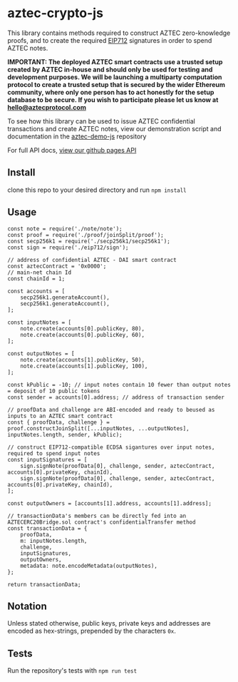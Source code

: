 # aztec-crypto-js

This library contains methods required to construct AZTEC zero-knowledge proofs, and to create the required [EIP712](https://github.com/ethereum/EIPs/blob/master/EIPS/eip-712.md) signatures in order to spend AZTEC notes.  

**IMPORTANT: The deployed AZTEC smart contracts use a trusted setup created by AZTEC in-house and should only be used for testing and development purposes. We will be launching a multiparty computation protocol to create a trusted setup that is secured by the wider Ethereum community, where only one person has to act honestly for the setup database to be secure. If you wish to participate please let us know at hello@aztecprotocol.com**  

To see how this library can be used to issue AZTEC confidential transactions and create AZTEC notes, view our demonstration script and documentation in the [aztec-demo-js](https://github.com/AztecProtocol/aztec-demo-js) repository

For full API docs, [view our github pages API](https://aztecprotocol.github.io/aztec-crypto-js/)
## Install

clone this repo to your desired directory and run ```npm install```

## Usage

```
const note = require('./note/note');
const proof = require('./proof/joinSplit/proof');
const secp256k1 = require('./secp256k1/secp256k1');
const sign = require('./eip712/sign');

// address of confidential AZTEC - DAI smart contract
const aztecContract = '0x0000';
// main-net chain Id
const chainId = 1;

const accounts = [
    secp256k1.generateAccount(),
    secp256k1.generateAccount(),
];

const inputNotes = [
    note.create(accounts[0].publicKey, 80),
    note.create(accounts[0].publicKey, 60),
];

const outputNotes = [
    note.create(accounts[1].publicKey, 50),
    note.create(accounts[1].publicKey, 100),
];

const kPublic = -10; // input notes contain 10 fewer than output notes = deposit of 10 public tokens
const sender = accounts[0].address; // address of transaction sender

// proofData and challenge are ABI-encoded and ready to beused as inputs to an AZTEC smart contract
const { proofData, challenge } = proof.constructJoinSplit([...inputNotes, ...outputNotes], inputNotes.length, sender, kPublic);

// construct EIP712-compatible ECDSA sigantures over input notes, required to spend input notes
const inputSignatures = [
    sign.signNote(proofData[0], challenge, sender, aztecContract, accounts[0].privateKey, chainId),
    sign.signNote(proofData[0], challenge, sender, aztecContract, accounts[0].privateKey, chainId),
];

const outputOwners = [accounts[1].address, accounts[1].address];

// transactionData's members can be directly fed into an AZTECERC20Bridge.sol contract's confidentialTransfer method
const transactionData = {
    proofData,
    m: inputNotes.length,
    challenge,
    inputSignatures,
    outputOwners,
    metadata: note.encodeMetadata(outputNotes),
};

return transactionData;
```

## Notation

Unless stated otherwise, public keys, private keys and addresses are encoded as hex-strings, prepended by the characters ```0x```.

## Tests

Run the repository's tests with ```npm run test```
